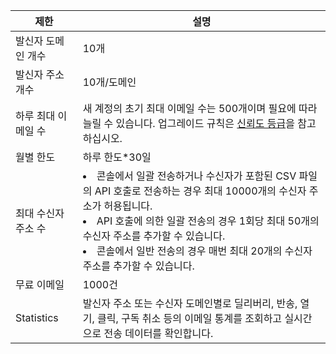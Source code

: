 | 제한        | 설명               |
| ---------- | -------------------------------------------- |
| 발신자 도메인 개수     | 10개                                    |
| 발신자 주소 개수     | 10개/도메인|
| 하루 최대 이메일 수        | 새 계정의 초기 최대 이메일 수는 500개이며 필요에 따라 늘릴 수 있습니다. 업그레이드 규칙은 [신뢰도 등급](https://intl.cloud.tencent.com/document/product/1084/48864)을 참고하십시오. |
| 월별 한도        | 하루 한도*30일                                      |
| 최대 수신자 주소 수 | <li>콘솔에서 일괄 전송하거나 수신자가 포함된 CSV 파일의 API 호출로 전송하는 경우 최대 10000개의 수신자 주소가 허용됩니다. </li><li>API 호출에 의한 일괄 전송의 경우 1회당 최대 50개의 수신자 주소를 추가할 수 있습니다.                                               </li><li>콘솔에서 일반 전송의 경우 매번 최대 20개의 수신자 주소를 추가할 수 있습니다.                           </li>                    |
| 무료 이메일      | 1000건                                   |
| Statistics       | 발신자 주소 또는 수신자 도메인별로 딜리버리, 반송, 열기, 클릭, 구독 취소 등의 이메일 통계를 조회하고 실시간으로 전송 데이터를 확인합니다.           |
